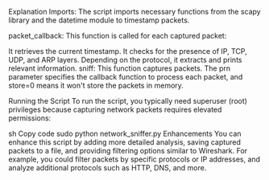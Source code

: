 Explanation
Imports: The script imports necessary functions from the scapy library and the datetime module to timestamp packets.

packet_callback: This function is called for each captured packet:

It retrieves the current timestamp.
It checks for the presence of IP, TCP, UDP, and ARP layers.
Depending on the protocol, it extracts and prints relevant information.
sniff: This function captures packets. The prn parameter specifies the callback function to process each packet, and store=0 means it won't store the packets in memory.

Running the Script
To run the script, you typically need superuser (root) privileges because capturing network packets requires elevated permissions:

sh
Copy code
sudo python network_sniffer.py
Enhancements
You can enhance this script by adding more detailed analysis, saving captured packets to a file, and providing filtering options similar to Wireshark. For example, you could filter packets by specific protocols or IP addresses, and analyze additional protocols such as HTTP, DNS, and more.
